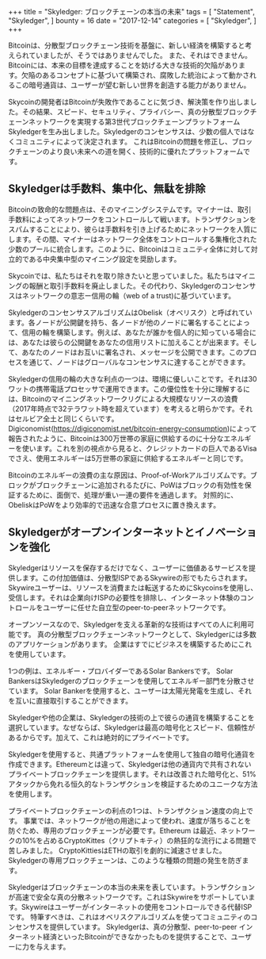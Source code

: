 +++
title = "Skyledger: ブロックチェーンの本当の未来"
tags = [
    "Statement",
    "Skyledger",
]
bounty = 16
date = "2017-12-14"
categories = [
    "Skyledger",
]
+++

Bitcoinは、分散型ブロックチェーン技術を基盤に、新しい経済を構築すると考えられていましたが、そうではありませんでした。 また、それはできません。Bitcoinには、本来の目標を達成することを妨げる大きな技術的欠陥があります。欠陥のあるコンセプトに基づいて構築され、腐敗した統治によって動かされるこの暗号通貨は、ユーザーが望む新しい世界を創造する能力がありません。

Skycoinの開発者はBitcoinが失敗作であることに気づき、解決策を作り出しました。その結果、スピード、セキュリティ、プライバシー、真の分散型ブロックチェーンネットワークを実現する第3世代ブロックチェーンプラットフォームSkyledgerを生み出しました。Skyledgerのコンセンサスは、少数の個人ではなくコミュニティによって決定されます。 これはBitcoinの問題を修正し、ブロックチェーンのより良い未来への道を開く、技術的に優れたプラットフォームです。


## Skyledgerは手数料、集中化、無駄を排除

Bitcoinの致命的な問題点は、そのマイニングシステムです。マイナーは、取引手数料によってネットワークをコントロールして戦います。トランザクションをスパムすることにより、彼らは手数料を引き上げるためにネットワークを人質にします。その間、マイナーはネットワーク全体をコントロールする集権化された少数のプールに統合します。このように、Bitcoinはコミュニティ全体に対して対立的である中央集中型のマイニング設定を奨励します。


Skycoinでは、私たちはそれを取り除きたいと思っていました。私たちはマイニングの報酬と取引手数料を廃止しました。その代わり、Skyledgerのコンセンサスはネットワークの意志ー信用の輪（web of a trust)に基づいています。

SkyledgerのコンセンサスアルゴリズムはObelisk（オベリスク）と呼ばれています。各ノードが公開鍵を持ち、各ノードが他のノードに署名することによって、信用の輪を構築します。例えば、あなたが誰かを個人的に知っている場合には、あなたは彼らの公開鍵をあなたの信用リストに加えることが出来ます。そして、あなたのノードはお互いに署名され、メッセージを公開できます。このプロセスを通じて、ノードはグローバルなコンセンサスに達することができます。

Skyledgerの信用の輪の大きな利点の一つは、環境に優しいことです。それは30ワットの携帯電話プロセッサで運用できます。この優位性を十分に理解するには、Bitcoinのマイニングネットワークリグによる大規模なリソースの浪費（2017年時点で32テラワット時を超えています）を考えると明らかです。それはセルビア全土と同じくらいです。Digiconomist(https://digiconomist.net/bitcoin-energy-consumption)によって報告されたように、Bitcoinは300万世帯の家庭に供給するのに十分なエネルギーを使います。これを別の視点から見ると、クレジットカードの巨人であるVisaでさえ、使用エネルギーは5万世帯の家庭に供給するエネルギーと同じです。

Bitcoinのエネルギーの浪費の主な原因は、Proof-of-Workアルゴリズムです。ブロックがブロックチェーンに追加されるたびに、PoWはブロックの有効性を保証するために、面倒で、処理が重い一連の要件を通過します。 対照的に、ObeliskはPoWをより効率的で迅速な合意プロセスに置き換えます。

## Skyledgerがオープンインターネットとイノベーションを強化

Skyledgerはリソースを保存するだけでなく、ユーザーに価値あるサービスを提供します。この付加価値は、分散型ISPであるSkywireの形でもたらされます。Skywireユーザーは、リソースを消費または転送するためにSkycoinsを使用し、受信します。それは企業向けISPの必要性を排除し、インターネット体験のコントロールをユーザーに任せた自立型のpeer-to-peerネットワークです。

オープンソースなので、Skyledgerを支える革新的な技術はすべての人に利用可能です。 真の分散型ブロックチェーンネットワークとして、Skyledgerには多数のアプリケーションがあります。 企業はすでにビジネスを構築するためにこれを使用しています。

1つの例は、エネルギー・プロバイダーであるSolar Bankersです。 Solar BankersはSkyledgerのブロックチェーンを使用してエネルギー部門を分散させています。  Solar Bankerを使用すると、ユーザーは太陽光発電を生成し、それを互いに直接取引することができます。

Skyledgerや他の企業は、Skyledgerの技術の上で彼らの通貨を構築することを選択しています。なぜならば、Skyledgerは最高の暗号化とスピード、信頼性があるからです。加えて、これは絶対的にプライベートです。

Skyledgerを使用すると、共通プラットフォームを使用して独自の暗号化通貨を作成できます。Ethereumとは違って、Skyledgerは他の通貨内で共有されないプライベートブロックチェーンを提供します。それは改善された暗号化と、51%アタックから免れる恒久的なトランザクションを検証するためのユニークな方法を使用します。

プライベートブロックチェーンの利点の1つは、トランザクション速度の向上です。
事業では、ネットワークが他の用途によって使われ、速度が落ちることを防ぐため、専用のブロックチェーンが必要です。Ethereum は最近、ネットワークの10%を占めるCryptoKittes（クリプトキティ）の熱狂的な流行による問題で苦しみました。 CryptoKittiesはETHの取引を劇的に減速させました。 Skyledgerの専用ブロックチェーンは、このような種類の問題の発生を防ぎます。


Skyledgerはブロックチェーンの本当の未来を表しています。トランザクションが高速で安全な真の分散ネットワークです。これはSkywireをサポートしています。Skywireはユーザーがインターネットの使用をコントロールできる代替ISPです。 特筆すべきは、これはオベリスクアルゴリズムを使ってコミュニティのコンセンサスを提供しています。  Skyledgerは、真の分散型、peer-to-peer インターネット経済といったBitcoinができなかったものを提供することで、ユーザーに力を与えます。

